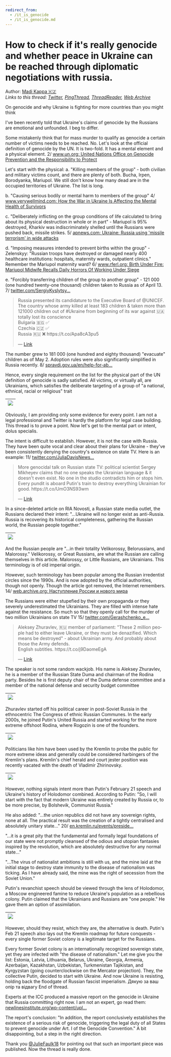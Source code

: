 ```yaml
---
redirect_from:
  - /it_is_genocide
  - /it_is_genocide.md
---
```

# How to check if it's really genocide and whether peace in Ukraine can be reached through diplomatic negotiations with russia.

Author: [Madi Kappa 🇰🇿](https://twitter.com/MuKappa)  
*Links to this thread: [Twitter](https://twitter.com/MuKappa/status/1530507103458275328), [PingThread](https://pingthread.com/thread/1530507103458275328), [ThreadReader](https://threadreaderapp.com/thread/1530507103458275328.html), [Web Archive](https://web.archive.org/web/*/https://twitter.com/MuKappa/status/1530507103458275328)*

On genocide and why Ukraine is fighting for more countries than you might think

I've been recently told that Ukraine's claims of genocide by the Russians are emotional and unfounded. I beg to differ.

Some mistakenly think that for mass murder to qualify as genocide a certain number of victims needs to be reached. No. Let's look at the official definition of genocide by the UN. It is two-fold. It has a mental element and a physical element. 2/ [www.un.org: United Nations Office on Genocide Prevention and the Responsibility to Protect](https://www.un.org/en/genocideprevention/genocide.shtml)

Let's start with the physical:
a. "Killing members of the group" - both civilian and military victims count, and there are plenty of both. Bucha, Irpen, Borodyanka, Mariupol. We still don't know how many dead are in the occupied territories of Ukraine. The list is long.

b. "Causing serious bodily or mental harm to members of the group" 4/
[www.verywellmind.com: How the War in Ukraine Is Affecting the Mental Health of Survivors](https://www.verywellmind.com/ukrainian-mental-health-during-the-war-5225389)

c. "Deliberately inflicting on the group conditions of life calculated to bring about its physical destruction in whole or in part" - Mariupol is 95% destroyed, Kharkiv was indiscriminately shelled until the Russians were pushed back, missile strikes. 5/ [apnews.com: Ukraine: Russia using 'missile terrorism' in wide attacks](https://apnews.com/article/russia-ukraine-business-europe-united-nations-evacuations-d5fead271f5bd1ff19196d9e52253079)

d. "Imposing measures intended to prevent births within the group" - Zelenskyy: "Russian troops have destroyed or damaged nearly 400 healthcare institutions: hospitals, maternity wards, outpatient clinics." Remember the Mariupol maternity ward? 6/ [www.rferl.org: Birth Under Fire: Mariupol Midwife Recalls Daily Horrors Of Working Under Siege](https://www.rferl.org/a/mariupol-maternity-hospital-ukraine-russia-war/31868350.html)

e. "Forcibly transferring children of the group to another group" - 121 000 (one hundred twenty-one thousand) children taken to Russia as of April 13. 7/ [twitter.com/SergiyKyslytsy…](https://twitter.com/SergiyKyslytsya/status/1514236425792888835?s=20&t=kfj49CZ2NhKQNTM-_K4_jg)

<blockquote class="twitter-tweet">
    <p lang="en" dir="ltr">
    Russia presented its candidature to the Executive Board of @UNICEF. The country whose army killed at least 183 children &amp; taken more than 121000 children out of #Ukraine from beginning of its war against 🇺🇦 totally lost its conscience <br />
    Bulgaria 🇧🇬 ✅<br />
    Czechia 🇨🇿 ✅<br />
    Russia 🇷🇺 ❌ https://t.co/Apa8cA3pu5<br />
    </p>
    &mdash; <a href="https://twitter.com/SergiyKyslytsya/status/1514236425792888835">Link</a>
</blockquote>

The number grew to 181 000 (one hundred and eighty thousand) "evacuate" children as of May 2. Adoption rules were also significantly simplified in Russia recently. 8/ [spravdi.gov.ua/en/help-for-ab…](https://spravdi.gov.ua/en/help-for-abducted-orphans-how-russia-adopts-children-from-ukraine/?__cf_chl_tk=MVjw2VPGYhW8XaBvFHhba0Mxv_5ED_Hp4Gim4owD7w0-1653736064-0-gaNycGzNCL0)

Hence, every single requirement on the list for the physical part of the UN definition of genocide is sadly satisfied. All victims, or virtually all, are Ukrainians, which satisfies the deliberate targeting of a group of "a national, ethnical, racial or religious" trait

| [![](/media/1530586056805974016/3_1530509403509645313.png)](/media/1530586056805974016/3_1530509403509645313.png) |
| :-: |

Obviously, I am providing only some evidence for every point. I am not a legal professional and Twitter is hardly the platform for legal case building. This thread is to prove a point. Now let's get to the mental part or intent, dolus specialis.

The intent is difficult to establish. However, it is not the case with Russia. They have been quite vocal and clear about their plans for Ukraine - they've been consistently denying the country's existence on state TV. Here is an example: 11/ [twitter.com/JuliaDavisNews…](https://twitter.com/JuliaDavisNews/status/1518787412620726273?s=20&t=A-WK8P-KS9X6oYECwJIB-A)

<blockquote class="twitter-tweet">
    <p lang="en" dir="ltr">
    More genocidal talk on Russian state TV: political scientist Sergey Mikheyev claims that no one speaks the Ukrainian language &amp; it doesn&#39;t even exist. No one in the studio contradicts him or stops him. Every pundit is aboard Putin&#39;s train to destroy everything Ukrainian for good. https://t.co/UmO3NS93wm<br />
    </p>
    &mdash; <a href="https://twitter.com/JuliaDavisNews/status/1518787412620726273">Link</a>
</blockquote>

In a since-deleted article on RIA Novosti, a Russian state media outlet, the Russians declared their intent: "...Ukraine will no longer exist as anti-Russia. Russia is recovering its historical completeness, gathering the Russian world, the Russian people together."

| [![](/media/1530586056805974016/3_1530516991412404225.png)](/media/1530586056805974016/3_1530516991412404225.png) |
| :-: |

And the Russian people are "...in their totality Velikorossy, Belorussians, and Malorossy." Velikorossy, or Great Russians, are what the Russian are calling themselves in this article. Malorossy, or Little Russians, are Ukrainians. This terminology is of old imperial origin.

However, such terminology has been popular among the Russian irredentist circles since the 1990s. And is now adopted by the official authorities, though not openly. Though the article got removed, the Internet remembers. 14/
[web.archive.org: Наступление России и нового мира](https://web.archive.org/web/20220226051154/https://ria.ru/20220226/rossiya-1775162336.html)

The Russians were either stupefied by their own propaganda or they severely underestimated the Ukrainians. They are filled with intense hate against the resistance. So much so that they openly call for the murder of two million Ukrainians on state TV 15/
[twitter.com/Gerashchenko_e…](https://twitter.com/Gerashchenko_en/status/1522939116404543495?s=20&t=qgA8joTwXsiVhcoLVJH9BQ)

<blockquote class="twitter-tweet">
    <p lang="en" dir="ltr">
    Aleksey Zhuravlev, 🇷🇺 member of parliament: &#34;These 2 million people had to either leave Ukraine, or they must be denazified. Which means be destroyed&#34; - about Ukrainian army. And probably about those the Army defends.<br />
    English subtitles. https://t.co/j9DaomeEgA<br />
    </p>
    &mdash; <a href="https://twitter.com/Gerashchenko_en/status/1522939116404543495">Link</a>
</blockquote>

The speaker is not some random wackjob. His name is Aleksey Zhuravlev, he is a member of the Russian State Duma and chairman of the Rodina party. Besides he is first deputy chair of the Duma defense committee and a member of the national defense and security budget committee

| [![](/media/1530586056805974016/3_1530540472300601347.jpg)](/media/1530586056805974016/3_1530540472300601347.jpg) |
| :-: |

Zhuravlev started off his political career in post-Soviet Russia in the ethnocentric The Congress of ethnic Russian Communes. In the early 2000s, he joined Putin's United Russia and started working for the more extreme offshoot Rodina, where Rogozin is one of the founders.

| [![](/media/1530586056805974016/3_1530554840836886535.png)](/media/1530586056805974016/3_1530554840836886535.png) |
| :-: |

Politicians like him have been used by the Kremlin to probe the public for more extreme ideas and generally could be considered harbingers of the Kremlin's plans. Kremlin's chief herald and court jester position was recently vacated with the death of Vladimir Zhirinovsky.

| [![](/media/1530586056805974016/3_1530543228860174336.jpg)](/media/1530586056805974016/3_1530543228860174336.jpg) |
| :-: |

However, nothing signals intent more than Putin's February 21 speech and Ukraine's history of Holodomor combined. According to Putin: "So, I will start with the fact that modern Ukraine was entirely created by Russia or, to be more precise, by Bolshevik, Communist Russia."

He also added: "...the union republics did not have any sovereign rights, none at all. The practical result was the creation of a tightly centralised and absolutely unitary state..." 20/
[en.kremlin.ru/events/preside…](http://en.kremlin.ru/events/president/news/67828)

"...it is a great pity that the fundamental and formally legal foundations of our state were not promptly cleansed of the odious and utopian fantasies inspired by the revolution, which are absolutely destructive for any normal state..."

"...The virus of nationalist ambitions is still with us, and the mine laid at the initial stage to destroy state immunity to the disease of nationalism was ticking. As I have already said, the mine was the right of secession from the Soviet Union."

Putin's revanchist speech should be viewed through the lens of Holodomor, a Moscow engineered famine to reduce Ukraine's population as a rebellious colony. Putin claimed that the Ukrainians and Russians are "one people." He gave them an option of assimilation.

| [![](/media/1530586056805974016/3_1530551736196268032.jpg)](/media/1530586056805974016/3_1530551736196268032.jpg) |
| :-: |

However, should they resist, which they are, the alternative is death. Putin's Feb 21 speech also lays out the Kremlin roadmap for future conquests - every single former Soviet colony is a legitimate target for the Russians.

Every former Soviet colony is an internationally recognized sovereign state, yet they are infected with "the disease of nationalism." Let me give you the list: Estonia, Latvia, Lithuania, Belarus, Ukraine, Georgia, Armenia, Azerbaijan, Kazakhstan, Uzbekistan, Turkmenistan Tajikistan, and Kyrgyzstan (going counterclockwise on the Mercator projection). They, the collective Putin, decided to start with Ukraine. And now Ukraine is resisting, holding back the floodgate of Russian fascist imperialism. 
Дякую за ваш опір та відвагу
End of thread.

Experts at the ICC produced a massive report on the genocide in Ukraine that Russia committing right now. I am not an expert, go read them: [newlinesinstitute.org/wp-content/upl…](https://newlinesinstitute.org/wp-content/uploads/An-Independent-Legal-Analysis-of-the-Russian-Federations-Breaches-of-the-Genocide-Convention-in-Ukraine-and-the-Duty-to-Prevent-2-1.pdf)

The report's conclusion: "In addition, the report conclusively establishes the existence of a serious risk of genocide, triggering the legal duty of all States to prevent genocide under Art. I of the Genocide Convention." A bit disappointing, but a step in the right direction.

Thank you [@JulieFaulk18](https://twitter.com/JulieFaulk18) for pointing out that such an important piece was published. Now the thread is really done.

